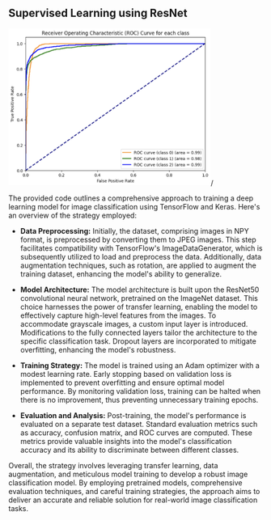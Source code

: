 ## Supervised Learning using ResNet
<img src="/images/ROC_RESNET_AUG.png" alt="Example Image" width="400">/


The provided code outlines a comprehensive approach to training a deep learning model for image classification using TensorFlow and Keras. Here's an overview of the strategy employed:

- **Data Preprocessing:** Initially, the dataset, comprising images in NPY format, is preprocessed by converting them to JPEG images. This step facilitates compatibility with TensorFlow's ImageDataGenerator, which is subsequently utilized to load and preprocess the data. Additionally, data augmentation techniques, such as rotation, are applied to augment the training dataset, enhancing the model's ability to generalize.

- **Model Architecture:** The model architecture is built upon the ResNet50 convolutional neural network, pretrained on the ImageNet dataset. This choice harnesses the power of transfer learning, enabling the model to effectively capture high-level features from the images. To accommodate grayscale images, a custom input layer is introduced. Modifications to the fully connected layers tailor the architecture to the specific classification task. Dropout layers are incorporated to mitigate overfitting, enhancing the model's robustness.

- **Training Strategy:** The model is trained using an Adam optimizer with a modest learning rate. Early stopping based on validation loss is implemented to prevent overfitting and ensure optimal model performance. By monitoring validation loss, training can be halted when there is no improvement, thus preventing unnecessary training epochs.

- **Evaluation and Analysis:** Post-training, the model's performance is evaluated on a separate test dataset. Standard evaluation metrics such as accuracy, confusion matrix, and ROC curves are computed. These metrics provide valuable insights into the model's classification accuracy and its ability to discriminate between different classes.

Overall, the strategy involves leveraging transfer learning, data augmentation, and meticulous model training to develop a robust image classification model. By employing pretrained models, comprehensive evaluation techniques, and careful training strategies, the approach aims to deliver an accurate and reliable solution for real-world image classification tasks.
